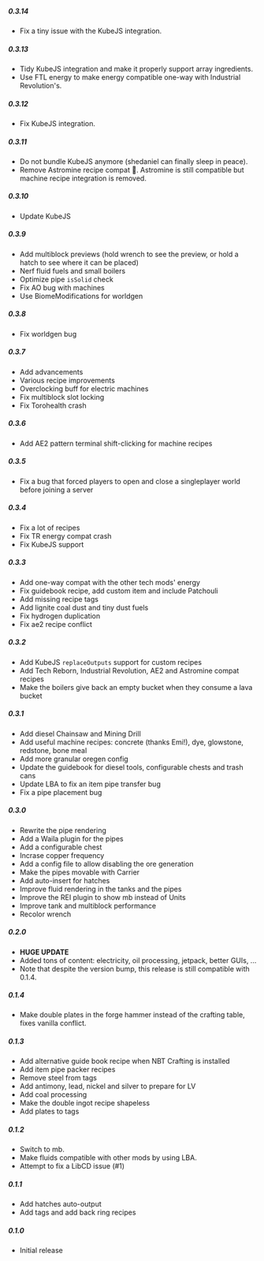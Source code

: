 ##### 0.3.14
* Fix a tiny issue with the KubeJS integration.

##### 0.3.13
* Tidy KubeJS integration and make it properly support array ingredients.
* Use FTL energy to make energy compatible one-way with Industrial Revolution's.

##### 0.3.12
* Fix KubeJS integration.

##### 0.3.11
* Do not bundle KubeJS anymore (shedaniel can finally sleep in peace).
* Remove Astromine recipe compat 🦀. Astromine is still compatible but machine recipe integration is removed.

##### 0.3.10
* Update KubeJS

##### 0.3.9
* Add multiblock previews (hold wrench to see the preview, or hold a hatch to see where it can be placed)
* Nerf fluid fuels and small boilers
* Optimize pipe `isSolid` check
* Fix AO bug with machines
* Use BiomeModifications for worldgen

##### 0.3.8
* Fix worldgen bug

##### 0.3.7
* Add advancements
* Various recipe improvements
* Overclocking buff for electric machines
* Fix multiblock slot locking
* Fix Torohealth crash

##### 0.3.6
* Add AE2 pattern terminal shift-clicking for machine recipes

##### 0.3.5
* Fix a bug that forced players to open and close a singleplayer world before joining a server

##### 0.3.4
* Fix a lot of recipes
* Fix TR energy compat crash
* Fix KubeJS support

##### 0.3.3
* Add one-way compat with the other tech mods' energy
* Fix guidebook recipe, add custom item and include Patchouli
* Add missing recipe tags
* Add lignite coal dust and tiny dust fuels
* Fix hydrogen duplication
* Fix ae2 recipe conflict

##### 0.3.2
* Add KubeJS `replaceOutputs` support for custom recipes
* Add Tech Reborn, Industrial Revolution, AE2 and Astromine compat recipes
* Make the boilers give back an empty bucket when they consume a lava bucket

##### 0.3.1
* Add diesel Chainsaw and Mining Drill
* Add useful machine recipes: concrete (thanks Emi!), dye, glowstone, redstone, bone meal
* Add more granular oregen config
* Update the guidebook for diesel tools, configurable chests and trash cans
* Update LBA to fix an item pipe transfer bug
* Fix a pipe placement bug

##### 0.3.0
* Rewrite the pipe rendering
* Add a Waila plugin for the pipes
* Add a configurable chest
* Incrase copper frequency
* Add a config file to allow disabling the ore generation
* Make the pipes movable with Carrier
* Add auto-insert for hatches
* Improve fluid rendering in the tanks and the pipes
* Improve the REI plugin to show mb instead of Units
* Improve tank and multiblock performance
* Recolor wrench

##### 0.2.0
* **HUGE UPDATE**
* Added tons of content: electricity, oil processing, jetpack, better GUIs, ...
* Note that despite the version bump, this release is still compatible with 0.1.4.

##### 0.1.4
* Make double plates in the forge hammer instead of the crafting table, fixes vanilla conflict.

##### 0.1.3
* Add alternative guide book recipe when NBT Crafting is installed
* Add item pipe packer recipes
* Remove steel from tags
* Add antimony, lead, nickel and silver to prepare for LV
* Add coal processing
* Make the double ingot recipe shapeless
* Add plates to tags

##### 0.1.2
* Switch to mb.
* Make fluids compatible with other mods by using LBA.
* Attempt to fix a LibCD issue (#1)

##### 0.1.1
* Add hatches auto-output
* Add tags and add back ring recipes

##### 0.1.0
* Initial release
